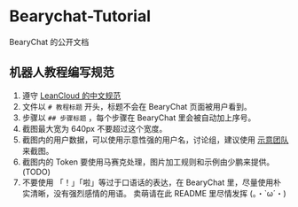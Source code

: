 # Bearychat-Tutorial

BearyChat 的公开文档


## 机器人教程编写规范


1. 遵守 [LeanCloud 的中文规范](https://github.com/sparanoid/chinese-copywriting-guidelines)
2. 文件以 `# 教程标题` 开头，标题不会在 BearyChat 页面被用户看到。
3. 步骤以 `## 步骤标题` ，每个步骤在 BearyChat 里会被自动加上序号。
4. 截图最大宽为 640px 不要超过这个宽度。
5. 截图内的用户数据，可以使用示意性强的用户名，讨论组，建议使用 [示意团队](https://example.bearychat.com) 来截图。
6. 截图内的 Token 要使用马赛克处理，图片加工规则和示例由少鹏来提供。 (TODO)
7. 不要使用 「！」「啦」等过于口语话的表达，在 BearyChat 里，尽量使用朴实清晰，没有强烈感情的用语。 卖萌请在此 README 里尽情发挥 (。・`ω´・)



